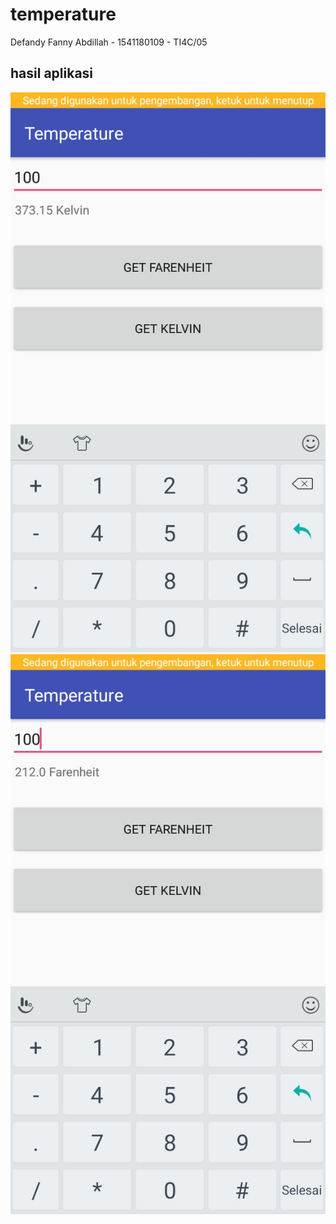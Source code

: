 # temperature
Defandy Fanny Abdillah - 1541180109 - TI4C/05

## hasil aplikasi
![](CalculatorK.jpeg)
![](CalculatorF.jpeg)
